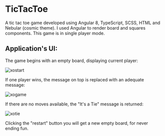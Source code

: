 # TicTacToe

A tic tac toe game developed using Angular 8, TypeScript, SCSS, HTML and Nebular (cosmic theme). I used Angular to render board and squares components. This game is in single player mode.

## Application's UI:

The game begins with an empty board, displaying current player:

![xostart](https://user-images.githubusercontent.com/48363793/200366360-aa1a9126-7d9a-45c0-85e8-d202fec72742.JPG)

If one player wins, the message on top is replaced with an adequate message:

![xogame](https://user-images.githubusercontent.com/48363793/200366656-d8a66fda-e291-42a3-89c1-0c6f2b2548b7.JPG)

If there are no moves available, the "It's a Tie" message is returned:

![xotie](https://user-images.githubusercontent.com/48363793/200366978-38805a1b-adf3-487a-a390-dd5aa68cc2b9.JPG)

Clicking the "restart" button you will get a new empty board, for never ending fun.


